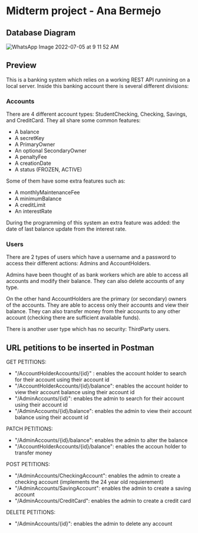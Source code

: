 # Midterm project - Ana Bermejo
## Database Diagram
![WhatsApp Image 2022-07-05 at 9 11 52 AM](https://user-images.githubusercontent.com/106668319/177270649-a3b1ca88-73ee-4dda-b44c-63c535e419e5.jpeg)
## Preview
This is a banking system which relies on a working REST API runnining on a local server. Inside this banking account there is several different divisions:
### Accounts
There are 4 different account types: StudentChecking, Checking, Savings, and CreditCard. 
They all share some common features: 
* A balance 
* A secretKey
* A PrimaryOwner
* An optional SecondaryOwner
* A penaltyFee
* A creationDate
* A status (FROZEN, ACTIVE)

Some of them have some extra features such as:
* A monthlyMaintenanceFee
* A minimumBalance
* A creditLimit
* An interestRate

During the programming of this system an extra feature was added: the date of last balance update from the interest rate.
### Users
There are 2 types of users which have a username and a password to access their different actions: Admins and AccountHolders.

Admins have been thought of as bank workers which are able to access all accounts and modify their balance. They can also delete accounts of any type.

On the other hand AccountHolders are the primary (or secondary) owners of the accounts. They are able to access only their accounts and view their balance. They can also transfer money from their accounts to any other account (checking there are sufficient available funds).

There is another user type which has no security: ThirdParty users.

## URL petitions to be inserted in Postman
GET PETITIONS:
* "/AccountHolderAccounts/{id}" : enables the account holder to search for their account using their account id
* "/AccountHolderAccounts/{id}/balance": enables the account holder to view their account balance using their account id
* "/AdminAccounts/{id}": enables the admin to search for their account using their account id
* "/AdminAccounts/{id}/balance": enables the admin to view their account balance using their account id

PATCH PETITIONS:
* "/AdminAccounts/{id}/balance": enables the admin to alter the balance
* "/AccountHolderAccounts/{id}/balance": enables the accoun holder to transfer money

POST PETITIONS:
* "/AdminAccounts/CheckingAccount": enables the admin to create a checking account (implements the 24 year old requierement)
* "/AdminAccounts/SavingAccount": enables the admin to create a saving account
* "/AdminAccounts/CreditCard": enables the admin to create a credit card

DELETE PETITIONS:
* "/AdminAccounts/{id}": enables the admin to delete any account
